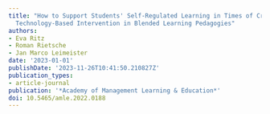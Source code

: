 ```yaml
---
title: "How to Support Students' Self-Regulated Learning in Times of Crisis: An Embedded
  Technology-Based Intervention in Blended Learning Pedagogies"
authors:
- Eva Ritz
- Roman Rietsche
- Jan Marco Leimeister
date: '2023-01-01'
publishDate: '2023-11-26T10:41:50.210827Z'
publication_types:
- article-journal
publication: '*Academy of Management Learning & Education*'
doi: 10.5465/amle.2022.0188
---
```

